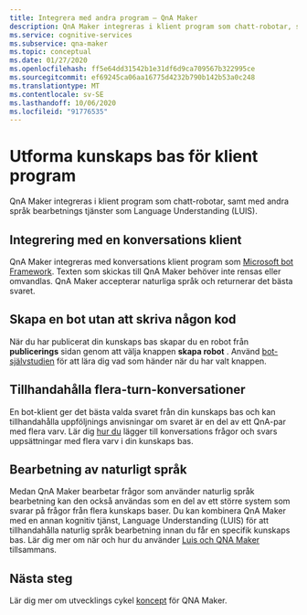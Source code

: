 ```yaml
---
title: Integrera med andra program – QnA Maker
description: QnA Maker integreras i klient program som chatt-robotar, samt med andra språk bearbetnings tjänster som Language Understanding (LUIS).
ms.service: cognitive-services
ms.subservice: qna-maker
ms.topic: conceptual
ms.date: 01/27/2020
ms.openlocfilehash: ff5e64dd31542b1e31df6d9ca709567b322995ce
ms.sourcegitcommit: ef69245ca06aa16775d4232b790b142b53a0c248
ms.translationtype: MT
ms.contentlocale: sv-SE
ms.lasthandoff: 10/06/2020
ms.locfileid: "91776535"
---
```

# <a name="design-knowledge-base-for-client-applications"></a>Utforma kunskaps bas för klient program

QnA Maker integreras i klient program som chatt-robotar, samt med andra språk bearbetnings tjänster som Language Understanding (LUIS).

## <a name="integration-with-a-conversational-client"></a>Integrering med en konversations klient

QnA Maker integreras med konversations klient program som [Microsoft bot Framework](https://dev.botframework.com/). Texten som skickas till QnA Maker behöver inte rensas eller omvandlas. QnA Maker accepterar naturliga språk och returnerar det bästa svaret.

## <a name="create-a-bot-without-writing-any-code"></a>Skapa en bot utan att skriva någon kod

När du har publicerat din kunskaps bas skapar du en robot från **publicerings** sidan genom att välja knappen **skapa robot** . Använd [bot-självstudien](../Quickstarts/create-publish-knowledge-base.md) för att lära dig vad som händer när du har valt knappen.

## <a name="providing-multi-turn-conversations"></a>Tillhandahålla flera-turn-konversationer

En bot-klient ger det bästa valda svaret från din kunskaps bas och kan tillhandahålla uppföljnings anvisningar om svaret är en del av ett QnA-par med flera varv. Lär dig [hur du](../how-to/multiturn-conversation.md) lägger till konversations frågor och svars uppsättningar med flera varv i din kunskaps bas.

## <a name="natural-language-processing"></a>Bearbetning av naturligt språk

Medan QnA Maker bearbetar frågor som använder naturlig språk bearbetning kan den också användas som en del av ett större system som svarar på frågor från flera kunskaps baser. Du kan kombinera QnA Maker med en annan kognitiv tjänst, Language Understanding (LUIS) för att tillhandahålla naturlig språk bearbetning innan du får en specifik kunskaps bas. Lär dig mer om när och hur du använder [Luis och QNA Maker](../../luis/choose-natural-language-processing-service.md?toc=/azure/cognitive-services/qnamaker/toc.json) tillsammans.

## <a name="next-steps"></a>Nästa steg

Lär dig mer om utvecklings cykel [koncept](development-lifecycle-knowledge-base.md) för QNA Maker.